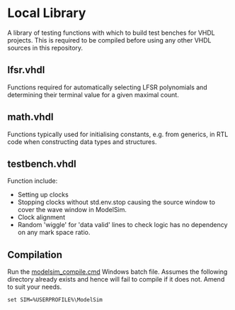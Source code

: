 # Local Library

A library of testing functions with which to build test benches for VHDL projects. This is required to be compiled before using any other VHDL sources in this repository.

## lfsr.vhdl

Functions required for automatically selecting LFSR polynomials and determining their terminal value for a given maximal count.

## math.vhdl

Functions typically used for initialising constants, e.g. from generics, in RTL code when constructing data types and structures.

## testbench.vhdl

Function include:

* Setting up clocks
* Stopping clocks without std.env.stop causing the source window to cover the wave window in ModelSim.
* Clock alignment
* Random 'wiggle' for 'data valid' lines to check logic has no dependency on any mark space ratio.

## Compilation

Run the [modelsim_compile.cmd](modelsim_compile.cmd) Windows batch file. Assumes the following directory already exists and hence will fail to compile if it does not. Amend to suit your needs.

```batch
set SIM=%USERPROFILE%\ModelSim
```
